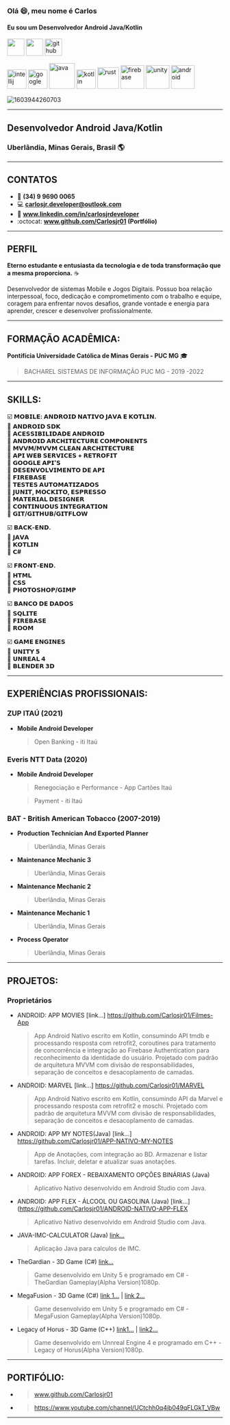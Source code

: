 ### Olá 😄, meu nome é Carlos
#### Eu sou um Desenvolvedor Android Java/Kotlin

<img src='https://img.shields.io/badge/Android-3DDC84?logo=android&logoColor=white&style=for-the-badge' height='40'/> <img src='https://img.shields.io/badge/kotlin-%230095D5.svg?&style=for-the-badge&logo=kotlin&logoColor=white' height='40'/> [<img src='https://img.shields.io/badge/github-%23100000.svg?&style=for-the-badge&logo=github&logoColor=white' alt='github' height='40'>](https://github.com/Carlosjr01) 

<img src="https://cdn.worldvectorlogo.com/logos/intellij-idea-1.svg" alt="intellij" width="45" height="45"/> <img src="https://cdn.worldvectorlogo.com/logos/google-icon.svg" alt="google" width="45" height="45"/>  <img src="https://cdn.worldvectorlogo.com/logos/java-4.svg" alt="java" width="60" height="60"/>  <img src="https://cdn.worldvectorlogo.com/logos/kotlin-1.svg" alt="kotlin" width="45" height="45"/> <img src="https://cdn.worldvectorlogo.com/logos/rust.svg" alt="rust" width="50" height="50"/> <img src="https://cdn.worldvectorlogo.com/logos/firebase-1.svg" alt="firebase" width="55" height="55"/> <img src="https://cdn.worldvectorlogo.com/logos/unity-69.svg" alt="unity" width="55" height="55"/> <img src="https://cdn.worldvectorlogo.com/logos/android-logomark.svg" alt="android" width="55" height="55"/> 
<!--
**Carlosjr01/Carlosjr01** is a ✨ _special_ ✨ repository because its `README.md` (this file) appears on your GitHub profile.

Here are some ideas to get you started:

- 🔭 I’m currently working on ...
- 🌱 I’m currently learning ...
- 👯 I’m looking to collaborate on ...
- 🤔 I’m looking for help with ...
- 💬 Ask me about ...
- 📫 How to reach me: ...
- 😄 Pronouns: ...
- ⚡ Fun fact: ...
-->

![1603944260703](https://user-images.githubusercontent.com/9430430/109712195-80af4d00-7b7e-11eb-91d5-2b6771fd8060.jpg)
*******
## Desenvolvedor Android Java/Kotlin
### Uberlândia, Minas Gerais, Brasil :earth_americas:
*******

## CONTATOS
* :calling: **(34) 9 9690 0065**
* :computer: **carlosjr.developer@outlook.com**
* :briefcase: **www.linkedin.com/in/carlosjrdeveloper**
* :octocat: **www.github.com/Carlosjr01 (Portfólio)**

*******

## PERFIL
**Eterno estudante e entusiasta da tecnologia e de toda transformação que a mesma proporciona.** :coffee:

Desenvolvedor de sistemas Mobile e Jogos Digitais. Possuo boa relação interpessoal, foco, dedicação e comprometimento com o trabalho e equipe, coragem para enfrentar novos desafios, grande vontade e energia para aprender, crescer e desenvolver profissionalmente.

*******

## FORMAÇÃO ACADÊMICA: 
**Pontifícia Universidade Católica de Minas Gerais - PUC MG** :mortar_board:

>BACHAREL SISTEMAS DE INFORMAÇÃO PUC MG - 2019 -2022 

*******

## SKILLS:
  :ballot_box_with_check: **𝗠𝗢𝗕𝗜𝗟𝗘: 𝗔𝗡𝗗𝗥𝗢𝗜𝗗 𝗡𝗔𝗧𝗜𝗩𝗢 𝗝𝗔𝗩𝗔 𝗘 𝗞𝗢𝗧𝗟𝗜𝗡.** <br/>
  :white_square_button: **𝗔𝗡𝗗𝗥𝗢𝗜𝗗 𝗦𝗗𝗞**<br/>
  :white_square_button: **𝗔𝗖𝗘𝗦𝗦𝗜𝗕𝗜𝗟𝗜𝗗𝗔𝗗𝗘 𝗔𝗡𝗗𝗥𝗢𝗜𝗗**<br/>
  :white_square_button: **𝗔𝗡𝗗𝗥𝗢𝗜𝗗 𝗔𝗥𝗖𝗛𝗜𝗧𝗘𝗖𝗧𝗨𝗥𝗘 𝗖𝗢𝗠𝗣𝗢𝗡𝗘𝗡𝗧𝗦**<br/>
  :white_square_button: **𝗠𝗩𝗩𝗠/𝗠𝗩𝗩𝗠 𝗖𝗟𝗘𝗔𝗡 𝗔𝗥𝗖𝗛𝗜𝗧𝗘𝗖𝗧𝗨𝗥𝗘**<br/>
  :white_square_button: **𝗔𝗣𝗜 𝗪𝗘𝗕 𝗦𝗘𝗥𝗩𝗜𝗖𝗘𝗦 + 𝗥𝗘𝗧𝗥𝗢𝗙𝗜𝗧**<br/>
  :white_square_button: **𝗚𝗢𝗢𝗚𝗟𝗘 𝗔𝗣𝗜'𝗦**<br/>
  :white_square_button: **𝗗𝗘𝗦𝗘𝗡𝗩𝗢𝗟𝗩𝗜𝗠𝗘𝗡𝗧𝗢 𝗗𝗘 𝗔𝗣𝗜**<br/>
  :white_square_button: **𝗙𝗜𝗥𝗘𝗕𝗔𝗦𝗘**<br/>
  :white_square_button: **𝗧𝗘𝗦𝗧𝗘𝗦 𝗔𝗨𝗧𝗢𝗠𝗔𝗧𝗜𝗭𝗔𝗗𝗢𝗦**<br/>
  :white_square_button: **𝗝𝗨𝗡𝗜𝗧, 𝗠𝗢𝗖𝗞𝗜𝗧𝗢, 𝗘𝗦𝗣𝗥𝗘𝗦𝗦𝗢**<br/>
  :white_square_button: **𝗠𝗔𝗧𝗘𝗥𝗜𝗔𝗟 𝗗𝗘𝗦𝗜𝗚𝗡𝗘𝗥**<br/>
  :white_square_button: **𝗖𝗢𝗡𝗧𝗜𝗡𝗨𝗢𝗨𝗦 𝗜𝗡𝗧𝗘𝗚𝗥𝗔𝗧𝗜𝗢𝗡**<br/>
  :white_square_button: **𝗚𝗜𝗧/𝗚𝗜𝗧𝗛𝗨𝗕/𝗚𝗜𝗧𝗙𝗟𝗢𝗪**<br/>
  
  :ballot_box_with_check: **𝗕𝗔𝗖𝗞-𝗘𝗡𝗗.**<br/>
  :white_square_button: **𝗝𝗔𝗩𝗔**<br/>
  :white_square_button: **𝗞𝗢𝗧𝗟𝗜𝗡**<br/>
  :white_square_button: **𝗖#**<br/>

  :ballot_box_with_check: **𝗙𝗥𝗢𝗡𝗧-𝗘𝗡𝗗.**<br/>
  :white_square_button: **𝗛𝗧𝗠𝗟**<br/>
  :white_square_button: **𝗖𝗦𝗦**<br/>
  :white_square_button: **𝗣𝗛𝗢𝗧𝗢𝗦𝗛𝗢𝗣/𝗚𝗜𝗠𝗣**<br/>

  :ballot_box_with_check: **𝗕𝗔𝗡𝗖𝗢 𝗗𝗘 𝗗𝗔𝗗𝗢𝗦**<br/>
  :white_square_button: **𝗦𝗤𝗟𝗜𝗧𝗘**<br/>
  :white_square_button: **𝗙𝗜𝗥𝗘𝗕𝗔𝗦𝗘**<br/>
  :white_square_button: **𝗥𝗢𝗢𝗠**<br/>

  :ballot_box_with_check: **𝗚𝗔𝗠𝗘 𝗘𝗡𝗚𝗜𝗡𝗘𝗦**<br/>
  :white_square_button: **𝗨𝗡𝗜𝗧𝗬 𝟱**<br/>
  :white_square_button: **𝗨𝗡𝗥𝗘𝗔𝗟 𝟰**<br/>
  :white_square_button: **𝗕𝗟𝗘𝗡𝗗𝗘𝗥 𝟯𝗗**<br/>
  
  *******

## EXPERIÊNCIAS PROFISSIONAIS:
### ZUP ITAÚ (2021)
* **Mobile Android Developer**
   > Open Banking - iti Itaú
   
### Everis NTT Data (2020)
* **Mobile Android Developer**
   > Renegociação e Performance - App Cartões Itaú
   
   > Payment - iti Itaú
   
### BAT - British American Tobacco (2007-2019)
* **Production Technician And Exported Planner**
   >Uberlândia, Minas Gerais
   
* **Maintenance Mechanic 3**
   >Uberlândia, Minas Gerais
   
* **Maintenance Mechanic 2**
   >Uberlândia, Minas Gerais
  
* **Maintenance Mechanic 1**
   >Uberlândia, Minas Gerais
   
* **Process Operator**
   >Uberlândia, Minas Gerais

*******

## PROJETOS:
### Proprietários
* ANDROID: APP MOVIES [link...] https://github.com/Carlosjr01/Filmes-App

    > App Android Nativo escrito em Kotlin, consumindo API tmdb e processando resposta com retrofit2, coroutines para tratamento de concorrência e integração ao Firebase       Authentication para reconhecimento da identidade do usuário. 
    > Projetado com padrão de arquitetura MVVM com divisão de responsabilidades, separação de conceitos e desacoplamento de camadas.
 
 
* ANDROID: MARVEL [link...] https://github.com/Carlosjr01/MARVEL

    > App Android Nativo escrito em Kotlin, consumindo API da Marvel e processando resposta com retrofit2 e moschi. 
    > Projetado com padrão de arquitetura MVVM com divisão de responsabilidades, separação de conceitos e desacoplamento de camadas.
 
* ANDROID: APP MY NOTES(Java) [link...] https://github.com/Carlosjr01/APP-NATIVO-MY-NOTES

    > App de Anotações, com integração ao BD.
    > Armazenar e listar tarefas.
    > Incluir, deletar e atualizar suas anotações.
    
* ANDROID: APP FOREX - REBAIXAMENTO OPÇÕES BINÁRIAS (Java)
     >Aplicativo Nativo desenvolvido em Android Studio com Java. 

* ANDROID: APP FLEX - ÁLCOOL OU GASOLINA (Java) [link...](https://github.com/Carlosjr01/ANDROID-NATIVO-APP-FLEX

    >Aplicativo Nativo desenvolvido em Android Studio com Java. 

* JAVA-IMC-CALCULATOR (Java) [link...](https://github.com/Carlosjr01/JAVA-IMC-CALCULATOR/blob/master/src/imc/IMC_Calc.java)
    >Aplicação Java para calculos de IMC. 
    
 * TheGardian - 3D Game (C#) [link...](https://www.youtube.com/watch?v=lJd9yuI95yQ)
    >Game desenvolvido em Unity 5 e programado em C# - TheGardian Gameplay(Alpha Version)1080p.

* MegaFusion - 3D Game (C#) [link 1...](https://www.youtube.com/watch?v=BjZ_7RXWiJM)  |  [link 2...](https://www.youtube.com/watch?v=NqfyJ_6DaCc) 
    >Game desenvolvido em Unity 5 e programado em C# - MegaFusion Gameplay(Alpha Version)1080p.

* Legacy of Horus - 3D Game (C++) [link1...](https://www.youtube.com/watch?v=ID-k12TUQgc)  |  [link2...](https://www.youtube.com/watch?v=t8u471OA26M)
    >Game desenvolvido em Unnreal Engine 4 e programado em C++ - Legacy of Horus(Alpha Version)1080p.
    
*******

## PORTIFÓLIO: 
*   >www.github.com/Carlosjr01
   
*   >https://www.youtube.com/channel/UCtchh0q4ib049qFLGkT_VBw
   

*******

